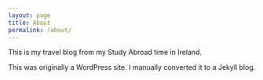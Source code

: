 ```yaml
---
layout: page
title: About
permalink: /about/
---
```


This is my travel blog from my Study Abroad time in Ireland.

This was originally a WordPress site. I manually converted it to a Jekyll blog.
